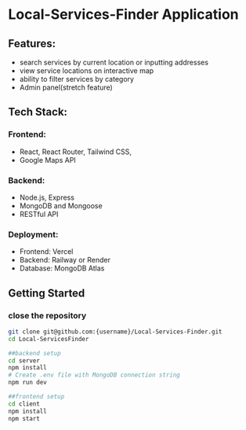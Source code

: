 # Local-Services-Finder Application


## Features:
- search services by current location or inputting addresses
- view service locations on interactive map 
- ability to filter services by category
- Admin panel(stretch feature)

## Tech Stack:
### Frontend:
- React, React Router, Tailwind CSS, 
 - Google Maps API

### Backend:
- Node.js, Express
- MongoDB and Mongoose
- RESTful API

### Deployment:
- Frontend: Vercel
- Backend: Railway or Render
- Database: MongoDB Atlas


## Getting Started
### close the repository
```bash
git clone git@github.com:{username}/Local-Services-Finder.git
cd Local-ServicesFinder

##backend setup 
cd server
npm install
# Create .env file with MongoDB connection string
npm run dev

##frontend setup
cd client
npm install
npm start


